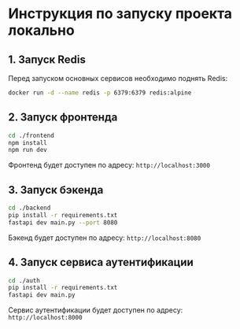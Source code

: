 
# Инструкция по запуску проекта локально

## 1. Запуск Redis

Перед запуском основных сервисов необходимо поднять Redis:

```bash
docker run -d --name redis -p 6379:6379 redis:alpine
```

## 2. Запуск фронтенда

```bash
cd ./frontend
npm install
npm run dev
```

Фронтенд будет доступен по адресу: `http://localhost:3000`

## 3. Запуск бэкенда

```bash
cd ./backend
pip install -r requirements.txt
fastapi dev main.py --port 8080
```

Бэкенд будет доступен по адресу: `http://localhost:8080`

## 4. Запуск сервиса аутентификации

```bash
cd ./auth
pip install -r requirements.txt
fastapi dev main.py
```

Сервис аутентификации будет доступен по адресу: `http://localhost:8000`